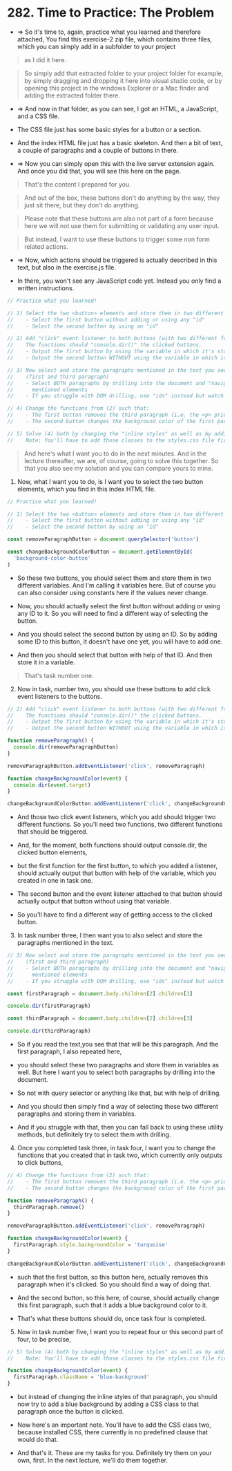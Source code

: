 # 282. Time to Practice: The Problem

- => So it's time to, again, practice what you learned and therefore attached, You find this exercise-2 zip file, which contains three files, which you can simply add in a subfolder to your project

> as I did it here.

> So simply add that extracted folder to your project folder for example, by simply dragging and dropping it here into visual studio code, or by opening this project in the windows Explorer or a Mac finder and adding the extracted folder there.

- => And now in that folder, as you can see, I got an HTML, a JavaScript, and a CSS file.

- The CSS file just has some basic styles for a button or a section.

- And the index HTML file just has a basic skeleton. And then a bit of text, a couple of paragraphs and a couple of buttons in there.

- => Now you can simply open this with the live server extension again. And once you did that, you will see this here on the page.

> That's the content I prepared for you.

> And out of the box, these buttons don't do anything by the way, they just sit there, but they don't do anything.

> Please note that these buttons are also not part of a form because here we will not use them for submitting or validating any user input.

> But instead, I want to use these buttons to trigger some non form related actions.

- => Now, which actions should be triggered is actually described in this text, but also in the exercise.js file.

- In there, you won't see any JavaScript code yet. Instead you only find a written instructions.

```js
// Practice what you learned!

// 1) Select the two <button> elements and store them in two different variables.
//    - Select the first button without adding or using any "id"
//    - Select the second button by using an "id"

// 2) Add "click" event listener to both buttons (with two different functions).
//    The functions should "console.dir()" the clicked buttons.
//    - Output the first button by using the variable in which it's stored
//    - Output the second button WITHOUT using the variable in which it's stored

// 3) Now select and store the paragraphs mentioned in the text you see on the page
//    (first and third paragraph)
//    - Select BOTH paragraphs by drilling into the document and "navigating" to the
//      mentioned elements
//    - If you struggle with DOM drilling, use "ids" instead but watch the solution!

// 4) Change the functions from (2) such that:
//    - The first button removes the third paragraph (i.e. the <p> prior to it)
//    - The second button changes the background color of the first paragraph to blue

// 5) Solve (4) both by changing the "inline styles" as well as by adding CSS classes
//    Note: You'll have to add those classes to the styles.css file first!
```

> And here's what I want you to do in the next minutes. And in the lecture thereafter, we are, of course, going to solve this together. So that you also see my solution and you can compare yours to mine.

1. Now, what I want you to do, is I want you to select the two button elements, which you find in this index HTML file.

```js
// Practice what you learned!

// 1) Select the two <button> elements and store them in two different variables.
//    - Select the first button without adding or using any "id"
//    - Select the second button by using an "id"

const removeParagraphButton = document.querySelector('button')

const changeBackgroundColorButton = document.getElementById(
  'background-color-button'
)
```

- So these two buttons, you should select them and store them in two different variables. And I'm calling it variables here. But of course you can also consider using constants here if the values never change.

- Now, you should actually select the first button without adding or using any ID to it. So you will need to find a different way of selecting the button.

- And you should select the second button by using an ID. So by adding some ID to this button, it doesn't have one yet, you will have to add one.

- And then you should select that button with help of that ID. And then store it in a variable.

> That's task number one.

2. Now in task, number two, you should use these buttons to add click event listeners to the buttons.

```js
// 2) Add "click" event listener to both buttons (with two different functions).
//    The functions should "console.dir()" the clicked buttons.
//    - Output the first button by using the variable in which it's stored
//    - Output the second button WITHOUT using the variable in which it's stored

function removeParagraph() {
  console.dir(removeParagraphButton)
}

removeParagraphButton.addEventListener('click', removeParagraph)

function changeBackgroundColor(event) {
  console.dir(event.target)
}

changeBackgroundColorButton.addEventListener('click', changeBackgroundColor)
```

- And those two click event listeners, which you add should trigger two different functions. So you'll need two functions, two different functions that should be triggered.

- And, for the moment, both functions should output console.dir, the clicked button elements,

- but the first function for the first button, to which you added a listener, should actually output that button with help of the variable, which you created in one in task one.

- The second button and the event listener attached to that button should actually output that button without using that variable.

- So you'll have to find a different way of getting access to the clicked button.

3. In task number three, I then want you to also select and store the paragraphs mentioned in the text.

```js
// 3) Now select and store the paragraphs mentioned in the text you see on the page
//    (first and third paragraph)
//    - Select BOTH paragraphs by drilling into the document and "navigating" to the
//      mentioned elements
//    - If you struggle with DOM drilling, use "ids" instead but watch the solution!

const firstParagraph = document.body.children[2].children[1]

console.dir(firstParagraph)

const thirdParagraph = document.body.children[2].children[3]

console.dir(thirdParagraph)
```

- So if you read the text,you see that that will be this paragraph. And the first paragraph, I also repeated here,

- you should select these two paragraphs and store them in variables as well. But here I want you to select both paragraphs by drilling into the document.

- So not with query selector or anything like that, but with help of drilling.

- And you should then simply find a way of selecting these two different paragraphs and storing them in variables.

- And if you struggle with that, then you can fall back to using these utility methods, but definitely try to select them with drilling.

4. Once you completed task three, in task four, I want you to change the functions that you created that in task two, which currently only outputs to click buttons,

```js
// 4) Change the functions from (2) such that:
//    - The first button removes the third paragraph (i.e. the <p> prior to it)
//    - The second button changes the background color of the first paragraph to blue

function removeParagraph() {
  thirdParagraph.remove()
}

removeParagraphButton.addEventListener('click', removeParagraph)

function changeBackgroundColor(event) {
  firstParagraph.style.backgroundColor = 'turquoise'
}

changeBackgroundColorButton.addEventListener('click', changeBackgroundColor)
```

- such that the first button, so this button here, actually removes this paragraph when it's clicked. So you should find a way of doing that.

- And the second button, so this here, of course, should actually change this first paragraph, such that it adds a blue background color to it.

- That's what these buttons should do, once task four is completed.

5. Now in task number five, I want you to repeat four or this second part of four, to be precise,

```js
// 5) Solve (4) both by changing the "inline styles" as well as by adding CSS classes
//    Note: You'll have to add those classes to the styles.css file first!

function changeBackgroundColor(event) {
  firstParagraph.className = 'blue-background'
}
```

- but instead of changing the inline styles of that paragraph, you should now try to add a blue background by adding a CSS class to that paragraph once the button is clicked.

- Now here's an important note. You'll have to add the CSS class two, because installed CSS, there currently is no predefined clause that would do that.

- And that's it. These are my tasks for you. Definitely try them on your own, first. In the next lecture, we'll do them together.
